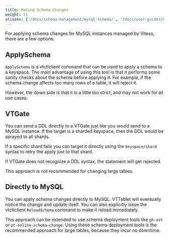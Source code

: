 ```yaml
---
title: Making Schema Changes
weight: 11
aliases: ['/docs/schema-management/mysql-schema/', '/docs/user-guides/mysql-schema/']
---
```


For applying schema changes for MySQL instances managed by Vitess, there are a few options.

## ApplySchema

`ApplySchema` is a vtctlclient command that can be used to apply a schema to a keyspace. The main advantage of using this
tool is that it performs some sanity checks about the schema before applying it. For example, if the schema change
affects too many rows of a table, it will reject it.

However, the down side is that it is a little too strict, and may not work for all use cases.

## VTGate

You can send a DDL directly to a VTGate just like you would send to a MySQL instance. If the target is a sharded keyspace,
then the DDL would be sprayed to all shards.

If a specific shard fails you can target it directly using the `keyspace/shard` syntax to retry the apply just to that shard.

If VTGate does not recognize a DDL syntax, the statement will get rejected.

This approach is not recommended for changing large tables.

## Directly to MySQL

You can apply schema changes directly to MySQL. VTTablet will eventually notice the change and update itself. You can also
explicitly issue the vtctlclient `ReloadSchema` command to make it reload immediately.

This approach can be extended to use schema deployment tools like `gh-ost` or `pt-online-schema-change`. Using these schema
deployment tools is the recommended approach for large tables, because they incur no downtime.

